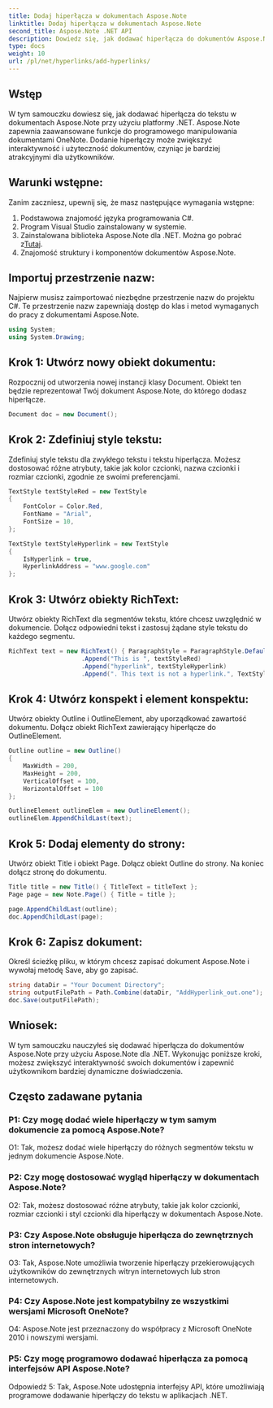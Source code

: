 ```yaml
---
title: Dodaj hiperłącza w dokumentach Aspose.Note
linktitle: Dodaj hiperłącza w dokumentach Aspose.Note
second_title: Aspose.Note .NET API
description: Dowiedz się, jak dodawać hiperłącza do dokumentów Aspose.Note przy użyciu Aspose.Note dla .NET. Zwiększ interaktywność dokumentów dzięki temu samouczkowi krok po kroku.
type: docs
weight: 10
url: /pl/net/hyperlinks/add-hyperlinks/
---
```

## Wstęp

W tym samouczku dowiesz się, jak dodawać hiperłącza do tekstu w dokumentach Aspose.Note przy użyciu platformy .NET. Aspose.Note zapewnia zaawansowane funkcje do programowego manipulowania dokumentami OneNote. Dodanie hiperłączy może zwiększyć interaktywność i użyteczność dokumentów, czyniąc je bardziej atrakcyjnymi dla użytkowników.

## Warunki wstępne:

Zanim zaczniesz, upewnij się, że masz następujące wymagania wstępne:

1. Podstawowa znajomość języka programowania C#.
2. Program Visual Studio zainstalowany w systemie.
3.  Zainstalowana biblioteka Aspose.Note dla .NET. Można go pobrać z[Tutaj](https://releases.aspose.com/note/net/).
4. Znajomość struktury i komponentów dokumentów Aspose.Note.

## Importuj przestrzenie nazw:

Najpierw musisz zaimportować niezbędne przestrzenie nazw do projektu C#. Te przestrzenie nazw zapewniają dostęp do klas i metod wymaganych do pracy z dokumentami Aspose.Note.

```csharp
using System;
using System.Drawing;
```

## Krok 1: Utwórz nowy obiekt dokumentu:

Rozpocznij od utworzenia nowej instancji klasy Document. Obiekt ten będzie reprezentował Twój dokument Aspose.Note, do którego dodasz hiperłącze.

```csharp
Document doc = new Document();
```

## Krok 2: Zdefiniuj style tekstu:

Zdefiniuj style tekstu dla zwykłego tekstu i tekstu hiperłącza. Możesz dostosować różne atrybuty, takie jak kolor czcionki, nazwa czcionki i rozmiar czcionki, zgodnie ze swoimi preferencjami.

```csharp
TextStyle textStyleRed = new TextStyle
{
    FontColor = Color.Red,
    FontName = "Arial",
    FontSize = 10,
};

TextStyle textStyleHyperlink = new TextStyle
{
    IsHyperlink = true,
    HyperlinkAddress = "www.google.com"
};
```

## Krok 3: Utwórz obiekty RichText:

Utwórz obiekty RichText dla segmentów tekstu, które chcesz uwzględnić w dokumencie. Dołącz odpowiedni tekst i zastosuj żądane style tekstu do każdego segmentu.

```csharp
RichText text = new RichText() { ParagraphStyle = ParagraphStyle.Default }
                    .Append("This is ", textStyleRed)
                    .Append("hyperlink", textStyleHyperlink)
                    .Append(". This text is not a hyperlink.", TextStyle.Default);
```

## Krok 4: Utwórz konspekt i element konspektu:

Utwórz obiekty Outline i OutlineElement, aby uporządkować zawartość dokumentu. Dołącz obiekt RichText zawierający hiperłącze do OutlineElement.

```csharp
Outline outline = new Outline()
{
    MaxWidth = 200,
    MaxHeight = 200,
    VerticalOffset = 100,
    HorizontalOffset = 100
};

OutlineElement outlineElem = new OutlineElement();
outlineElem.AppendChildLast(text);
```

## Krok 5: Dodaj elementy do strony:

Utwórz obiekt Title i obiekt Page. Dołącz obiekt Outline do strony. Na koniec dołącz stronę do dokumentu.

```csharp
Title title = new Title() { TitleText = titleText };
Page page = new Note.Page() { Title = title };

page.AppendChildLast(outline);
doc.AppendChildLast(page);
```

## Krok 6: Zapisz dokument:

Określ ścieżkę pliku, w którym chcesz zapisać dokument Aspose.Note i wywołaj metodę Save, aby go zapisać.

```csharp
string dataDir = "Your Document Directory";
string outputFilePath = Path.Combine(dataDir, "AddHyperlink_out.one");
doc.Save(outputFilePath);
```

## Wniosek:

W tym samouczku nauczyłeś się dodawać hiperłącza do dokumentów Aspose.Note przy użyciu Aspose.Note dla .NET. Wykonując poniższe kroki, możesz zwiększyć interaktywność swoich dokumentów i zapewnić użytkownikom bardziej dynamiczne doświadczenia.

## Często zadawane pytania

### P1: Czy mogę dodać wiele hiperłączy w tym samym dokumencie za pomocą Aspose.Note?

O1: Tak, możesz dodać wiele hiperłączy do różnych segmentów tekstu w jednym dokumencie Aspose.Note.

### P2: Czy mogę dostosować wygląd hiperłączy w dokumentach Aspose.Note?

O2: Tak, możesz dostosować różne atrybuty, takie jak kolor czcionki, rozmiar czcionki i styl czcionki dla hiperłączy w dokumentach Aspose.Note.

### P3: Czy Aspose.Note obsługuje hiperłącza do zewnętrznych stron internetowych?

O3: Tak, Aspose.Note umożliwia tworzenie hiperłączy przekierowujących użytkowników do zewnętrznych witryn internetowych lub stron internetowych.

### P4: Czy Aspose.Note jest kompatybilny ze wszystkimi wersjami Microsoft OneNote?

O4: Aspose.Note jest przeznaczony do współpracy z Microsoft OneNote 2010 i nowszymi wersjami.

### P5: Czy mogę programowo dodawać hiperłącza za pomocą interfejsów API Aspose.Note?

Odpowiedź 5: Tak, Aspose.Note udostępnia interfejsy API, które umożliwiają programowe dodawanie hiperłączy do tekstu w aplikacjach .NET.